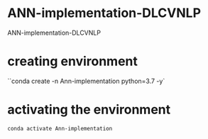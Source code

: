 # ANN-implementation-DLCVNLP

ANN-implementation-DLCVNLP

# creating environment

``conda create -n Ann-implementation python=3.7 -y`

# activating the environment

`conda activate Ann-implementation`
